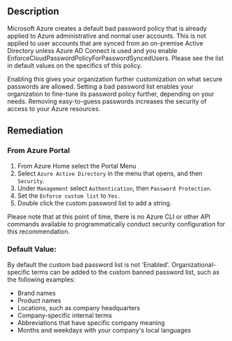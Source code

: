 ## Description

Microsoft Azure creates a default bad password policy that is already applied to Azure administrative and normal user accounts. This is not applied to user accounts that are synced from an on-premise Active Directory unless Azure AD Connect is used and you enable EnforceCloudPasswordPolicyForPasswordSyncedUsers. Please see the list in default values on the specifics of this policy.

Enabling this gives your organization further customization on what secure passwords are allowed. Setting a bad password list enables your organization to fine-tune its password policy further, depending on your needs. Removing easy-to-guess passwords increases the security of access to your Azure resources.

## Remediation

### From Azure Portal

  1. From Azure Home select the Portal Menu
  2. Select `Azure Active Directory` in the menu that opens, and then `Security`.
  3. Under `Management` select `Authentication`, then `Password Protection`.
  4. Set the `Enforce custom list` to `Yes.`
  5. Double click the custom password list to add a string.

Please note that at this point of time, there is no Azure CLI or other API commands available to programmatically conduct security configuration for this recommendation.

### Default Value:

By default the custom bad password list is not 'Enabled'. Organizational-specific terms can be added to the custom banned password list, such as the following examples:
- Brand names
- Product names
- Locations, such as company headquarters
- Company-specific internal terms
- Abbreviations that have specific company meaning
- Months and weekdays with your company's local languages